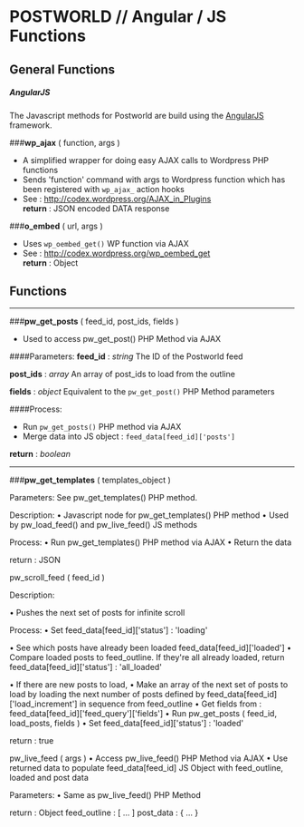 POSTWORLD // Angular / JS Functions
=========


## General Functions


##### AngularJS
The Javascript methods for Postworld are build using the [AngularJS](http://angularjs.org/) framework.


###**wp_ajax** ( function, args )
- A simplified wrapper for doing easy AJAX calls to Wordpress PHP functions
- Sends 'function' command with args to Wordpress function which has been registered with `wp_ajax_` action hooks
- See : http://codex.wordpress.org/AJAX_in_Plugins  
**return** : JSON encoded DATA response


###**o_embed** ( url, args )
- Uses `wp_oembed_get()` WP function via AJAX
- See : http://codex.wordpress.org/wp_oembed_get  
**return** : Object


## Functions

------
###**pw_get_posts** ( feed_id, post_ids, fields )
- Used to access pw_get_post() PHP Method via AJAX

####Parameters:
**feed_id** : *string*
The ID of the Postworld feed

**post_ids** : *array*
An array of post_ids to load from the outline

**fields** : *object*
Equivalent to the `pw_get_post()` PHP Method parameters

####Process:
- Run `pw_get_posts()` PHP method via AJAX
- Merge data into JS object : `feed_data[feed_id]['posts']`

**return** : *boolean*

------

###**pw_get_templates** ( templates_object )



Parameters:
See pw_get_templates() PHP method.


Description:
• Javascript node for pw_get_templates() PHP method
• Used by pw_load_feed() and pw_live_feed() JS methods

Process:
• Run pw_get_templates() PHP method via AJAX
• Return the data

return : JSON 




pw_scroll_feed ( feed_id )


Description:

• Pushes the next set of posts for infinite scroll

Process:
• Set feed_data[feed_id]['status'] : 'loading'

• See which posts have already been loaded feed_data[feed_id]['loaded']
• Compare loaded posts to feed_outline. If they're all already loaded, return 
     feed_data[feed_id]['status'] : 'all_loaded'

• If there are new posts to load,
     • Make an array of the next set of posts to load by loading the next number of posts defined by feed_data[feed_id]['load_increment'] in sequence from feed_outline
     • Get fields from : feed_data[feed_id]['feed_query']['fields']
     • Run pw_get_posts ( feed_id, load_posts, fields )
     • Set feed_data[feed_id]['status'] : 'loaded'


return : true


pw_live_feed ( args )
• Access pw_live_feed() PHP Method via AJAX 
• Use returned data to populate feed_data[feed_id] JS Object with feed_outline, loaded and post data

Parameters:
     • Same as pw_live_feed() PHP Method

return : Object
     feed_outline : [ … ]
     post_data : { … } 
